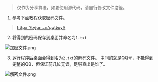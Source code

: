 >仅作为分享算法，如要使用源代码，请自行修改文件路径。

1. 参考下面教程获取密码文件。
>https://tyjun.cn/qqtbsyl/


2. 将得到的密码保存到桌面并命名为`1.txt`

![加密文件.png](https://upload-images.jianshu.io/upload_images/2864463-1c90ca324ff76366.png?imageMogr2/auto-orient/strip%7CimageView2/2/w/1240)

3. 运行程序后桌面会得到名为`2.txt`的解码文件。
中间的就是QQ号，不能得到完整的QQ，但保证前几位无误，足够查出是谁了。

![解密文件.png](https://upload-images.jianshu.io/upload_images/2864463-64492071d340941c.png?imageMogr2/auto-orient/strip%7CimageView2/2/w/1240)
